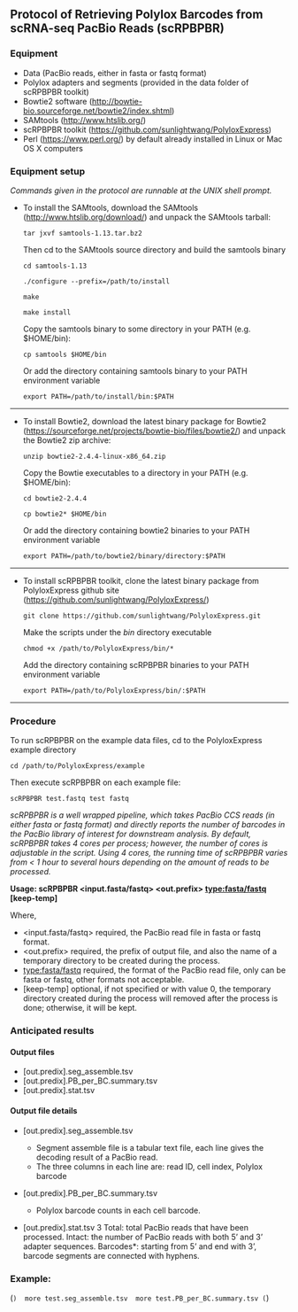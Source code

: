 ## Protocol of Retrieving Polylox Barcodes from scRNA-seq PacBio Reads (scRPBPBR)

### Equipment
   + Data (PacBio reads, either in fasta or fastq format)
   + Polylox adapters and segments (provided in the data folder of scRPBPBR toolkit)
   + Bowtie2 software (http://bowtie-bio.sourceforge.net/bowtie2/index.shtml)
   + SAMtools (http://www.htslib.org/)
   + scRPBPBR toolkit (https://github.com/sunlightwang/PolyloxExpress) 
   + Perl (https://www.perl.org/) by default already installed in Linux or Mac OS X computers


### Equipment setup
   *Commands given in the protocol are runnable at the UNIX shell prompt.*


* To install the SAMtools, download the SAMtools (http://www.htslib.org/download/) and unpack the SAMtools tarball: 

   ` tar jxvf samtools-1.13.tar.bz2 `

   Then cd to the SAMtools source directory and build the samtools binary

   ` cd samtools-1.13 `

   ` ./configure --prefix=/path/to/install `

   ` make `

   ` make install `


   Copy the samtools binary to some directory in your PATH (e.g. $HOME/bin):

   ` cp samtools $HOME/bin `

   Or add the directory containing samtools binary to your PATH environment variable

   ` export PATH=/path/to/install/bin:$PATH `

---

* To install Bowtie2, download the latest binary package for Bowtie2 (https://sourceforge.net/projects/bowtie-bio/files/bowtie2/) and unpack the Bowtie2 zip archive:

   ` unzip bowtie2-2.4.4-linux-x86_64.zip `

   Copy the Bowtie executables to a directory in your PATH (e.g. $HOME/bin):

   ` cd bowtie2-2.4.4 `

   ` cp bowtie2* $HOME/bin `

    Or add the directory containing bowtie2 binaries to your PATH environment variable

   ` export PATH=/path/to/bowtie2/binary/directory:$PATH `
   
---

* To install scRPBPBR toolkit, clone the latest binary package from PolyloxExpress github site (https://github.com/sunlightwang/PolyloxExpress/) 

   ` git clone https://github.com/sunlightwang/PolyloxExpress.git `
   
   Make the scripts under the *bin* directory executable
   
   ` chmod +x /path/to/PolyloxExpress/bin/* `

   Add the directory containing scRPBPBR binaries to your PATH environment variable
   
   ` export PATH=/path/to/PolyloxExpress/bin/:$PATH `


***

### Procedure
 
To run scRPBPBR on the example data files, cd to the PolyloxExpress example directory

` cd /path/to/PolyloxExpress/example `

Then execute scRPBPBR on each example file:  

` scRPBPBR test.fastq test fastq `

*scRPBPBR is a well wrapped pipeline, which takes PacBio CCS reads (in either fasta or fastq format) and directly reports the number of barcodes in the PacBio library of interest for downstream analysis. By default, scRPBPBR takes 4 cores per process; however, the number of cores is adjustable in the script. Using 4 cores, the running time of scRPBPBR varies from < 1 hour to several hours depending on the amount of reads to be processed.*


**Usage: scRPBPBR <input.fasta/fastq> <out.prefix> <type:fasta/fastq> [keep-temp]**

Where, 

* <input.fasta/fastq> required, the PacBio read file in fasta or fastq format. 
* <out.prefix> required, the prefix of output file, and also the name of a temporary directory to be created during the process. 
* <type:fasta/fastq> required, the format of the PacBio read file, only can be fasta or fastq, other formats not acceptable. 
* [keep-temp] optional, if not specified or with value 0, the temporary directory created during the process will removed after the process is done; otherwise, it will be kept. 


### Anticipated results 
#### Output files
* [out.predix].seg_assemble.tsv
* [out.predix].PB_per_BC.summary.tsv
* [out.predix].stat.tsv

#### Output file details 
* [out.predix].seg_assemble.tsv
   + Segment assemble file is a tabular text file, each line gives the decoding result of a PacBio read. 
   + The three columns in each line are: read ID, cell index, Polylox barcode 

* [out.predix].PB_per_BC.summary.tsv
   + Polylox barcode counts in each cell barcode. 

* [out.predix].stat.tsv
  3
  Total: total PacBio reads that have been processed. 
  Intact: the number of PacBio reads with both 5’ and 3’ adapter sequences. 
  Barcodes*: starting from 5’ and end with 3’, barcode segments are connected with hyphens. 
   


### Example: 
(```) 
more test.seg_assemble.tsv 
more test.PB_per_BC.summary.tsv
(```) 



